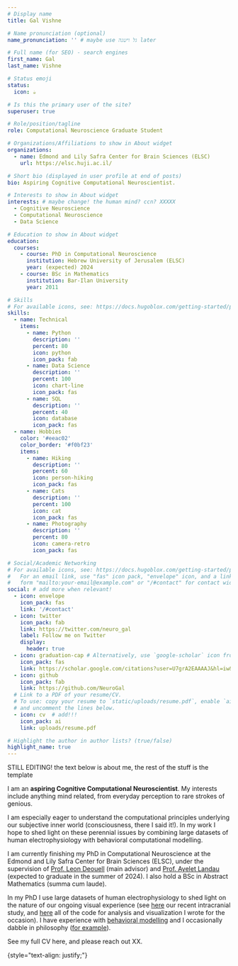 ```yaml
---
# Display name
title: Gal Vishne

# Name pronunciation (optional)
name_pronunciation: '' # maybe use גל וישנה later

# Full name (for SEO) - search engines
first_name: Gal
last_name: Vishne

# Status emoji
status:
  icon: ☕️

# Is this the primary user of the site?
superuser: true

# Role/position/tagline
role: Computational Neuroscience Graduate Student

# Organizations/Affiliations to show in About widget
organizations:
  - name: Edmond and Lily Safra Center for Brain Sciences (ELSC)
    url: https://elsc.huji.ac.il/

# Short bio (displayed in user profile at end of posts)
bio: Aspiring Cognitive Computational Neuroscientist.

# Interests to show in About widget
interests: # maybe change! the human mind? ccn? XXXXX
  - Cognitive Neuroscience
  - Computational Neuroscience
  - Data Science

# Education to show in About widget
education:
  courses:
    - course: PhD in Computational Neuroscience
      institution: Hebrew University of Jerusalem (ELSC)
      year: (expected) 2024
    - course: BSc in Mathematics
      institution: Bar-Ilan University
      year: 2011

# Skills
# For available icons, see: https://docs.hugoblox.com/getting-started/page-builder/#icons
skills:
  - name: Technical
    items:
      - name: Python
        description: ''
        percent: 80
        icon: python
        icon_pack: fab
      - name: Data Science
        description: ''
        percent: 100
        icon: chart-line
        icon_pack: fas
      - name: SQL
        description: ''
        percent: 40
        icon: database
        icon_pack: fas
  - name: Hobbies
    color: '#eeac02'
    color_border: '#f0bf23'
    items:
      - name: Hiking
        description: ''
        percent: 60
        icon: person-hiking
        icon_pack: fas
      - name: Cats
        description: ''
        percent: 100
        icon: cat
        icon_pack: fas
      - name: Photography
        description: ''
        percent: 80
        icon: camera-retro
        icon_pack: fas

# Social/Academic Networking
# For available icons, see: https://docs.hugoblox.com/getting-started/page-builder/#icons
#   For an email link, use "fas" icon pack, "envelope" icon, and a link in the
#   form "mailto:your-email@example.com" or "/#contact" for contact widget.
social: # add more when relevant!
  - icon: envelope
    icon_pack: fas
    link: '/#contact'
  - icon: twitter
    icon_pack: fab
    link: https://twitter.com/neuro_gal
    label: Follow me on Twitter
    display:
      header: true
  - icon: graduation-cap # Alternatively, use `google-scholar` icon from `ai` icon pack
    icon_pack: fas
    link: https://scholar.google.com/citations?user=U7grA2EAAAAJ&hl=iw&oi=ao
  - icon: github
    icon_pack: fab
    link: https://github.com/NeuroGal 
  # Link to a PDF of your resume/CV.
  # To use: copy your resume to `static/uploads/resume.pdf`, enable `ai` icons in `params.yaml`,
  # and uncomment the lines below.
  - icon: cv  # add!!!
    icon_pack: ai
    link: uploads/resume.pdf

# Highlight the author in author lists? (true/false)
highlight_name: true
---
```


STILL EDITING! the text below is about me, the rest of the stuff is the template

I am  an **aspiring Cognitive Computational Neuroscientist**. My interests include anything mind related, from everyday perception to rare strokes of genious.

I am especially eager to understand the computational principles underlying our subjective inner world (consciousness, there I said it!). In my work I hope to shed light on these perennial issues by combining large datasets of human electrophysiology with behavioral computational modelling.

I am currently finishing my PhD in Computational Neuroscience at the Edmond and Lily Safra Center for Brain Sciences (ELSC), under the supervision of [Prof. Leon Deouell](https://www.hcnl.org/) (main advisor) and [Prof. Ayelet Landau](https://www.landaulab.com/) (expected to graduate in the summer of 2024). I also hold a BSc in Abstract Mathematics (summa cum laude).

In my PhD I use large datasets of human electrophysiology to shed light on the nature of our ongoing visual experience (see [here](https://doi.org/10.1016/j.celrep.2023.112752) our recent intracranial study, and [here](https://github.com/NeuroGal/PersistentViewing_paper) all of the code for analysis and visualization I wrote for the occasion). I have experience with [behavioral modelling](https://doi.org/10.1038/s41467-021-25740-y) and I occasionally dabble in philosophy ([for example](https://link.springer.com/book/10.1007/978-3-030-99425-9)).

See my full CV here, and please reach out XX.

{style="text-align: justify;"}
